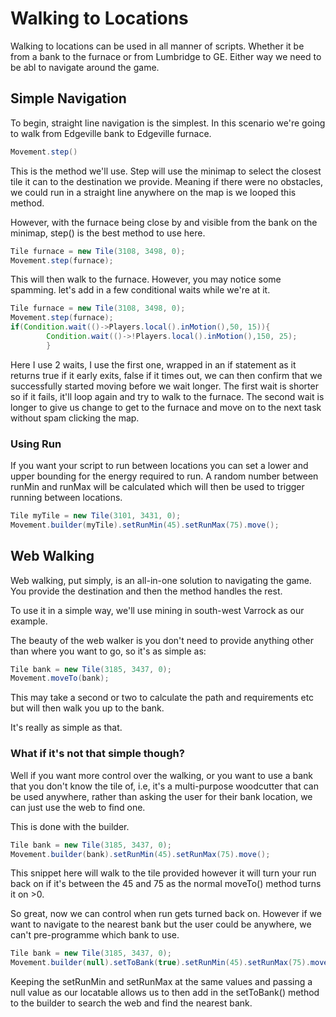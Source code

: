 # Walking to Locations

Walking to locations can be used in all manner of scripts. Whether it be from a bank to the furnace or from Lumbridge to GE. Either way we need to be abl to navigate around the game.

## Simple Navigation

To begin, straight line navigation is the simplest. In this scenario we're going to walk from Edgeville bank to Edgeville furnace.

```java
Movement.step()
```
This is the method we'll use. Step will use the minimap to select the closest tile it can to the destination we provide. Meaning if there were no obstacles, we could run in a straight line anywhere on the map is we looped this method.

However, with the furnace being close by and visible from the bank on the minimap, step() is the best method to use here.

```java
Tile furnace = new Tile(3108, 3498, 0);
Movement.step(furnace);
```
This will then walk to the furnace. However, you may notice some spamming. let's add in a few conditional waits while we're at it.

```java
Tile furnace = new Tile(3108, 3498, 0);
Movement.step(furnace);
if(Condition.wait(()->Players.local().inMotion(),50, 15)){
		Condition.wait(()->!Players.local().inMotion(),150, 25);
        }
```
Here I use 2 waits, I use the first one, wrapped in an if statement as it returns true if it early exits, false if it times out, we can then confirm that we successfully started moving before we wait longer. 
The first wait is shorter so if it fails, it'll loop again and try to walk to the furnace. The second wait is longer to give us change to get to the furnace
and move on to the next task without spam clicking the map.

### Using Run
If you want your script to run between locations you can set a lower and upper bounding for the energy required to run. A random number between runMin and runMax will be calculated which will then be used to trigger running between locations. 

```java
Tile myTile = new Tile(3101, 3431, 0);
Movement.builder(myTile).setRunMin(45).setRunMax(75).move();
```

## Web Walking

Web walking, put simply, is an all-in-one solution to navigating the game. You provide the destination and then the method handles the rest.

To use it in a simple way, we'll use mining in south-west Varrock as our example.

The beauty of the web walker is you don't need to provide anything other than where you want to go, so it's as simple as:

```java
Tile bank = new Tile(3185, 3437, 0);
Movement.moveTo(bank);
```
This may take a second or two to calculate the path and requirements etc but will then walk you up to the bank.

It's really as simple as that.

### What if it's not that simple though? 

Well if you want more control over the walking, or you want to use a bank that you don't know the tile of, i.e, it's a multi-purpose woodcutter that can be used anywhere,
rather than asking the user for their bank location, we can just use the web to find one.

This is done with the builder.

```java
Tile bank = new Tile(3185, 3437, 0);
Movement.builder(bank).setRunMin(45).setRunMax(75).move();
```
This snippet here will walk to the tile provided however it will turn your run back on if it's between the 45 and 75 as the normal moveTo() method
turns it on >0.

So great, now we can control when run gets turned back on. However if we want to navigate to the nearest bank but the user could be anywhere, we can't pre-programme which bank to use.

```java
Tile bank = new Tile(3185, 3437, 0);
Movement.builder(null).setToBank(true).setRunMin(45).setRunMax(75).move();
```
Keeping the setRunMin and setRunMax at the same values and passing a null value as our locatable allows us to then add in the setToBank() method to the builder to search the web and find the nearest bank.
